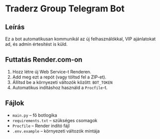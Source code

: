 # Traderz Group Telegram Bot

## Leírás
Ez a bot automatikusan kommunikál az új felhasználókkal, VIP ajánlatokat ad, és admin értesítést is küld.

## Futtatás Render.com-on

1. Hozz létre új Web Service-t Renderen.
2. Add meg ezt a repót (vagy töltsd fel a ZIP-et).
3. Állítsd be a környezeti változók között: `BOT_TOKEN`
4. Automatikus indításhoz használd a `Procfile`-t.

## Fájlok

- `main.py` – fő botlogika
- `requirements.txt` – szükséges csomagok
- `Procfile` – Render indító fájl
- `.env.example` – környezeti változók mintája